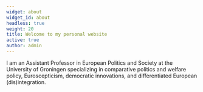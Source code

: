 ```yaml
---
widget: about
widget_id: about
headless: true
weight: 20
title: Welcome to my personal website
active: true
author: admin
---
```

<!--StartFragment-->

I am an Assistant Professor in European Politics and Society at the University of Groningen specializing in comparative politics and welfare policy, Euroscepticism, democratic innovations, and differentiated European (dis)integration.

<!--EndFragment-->